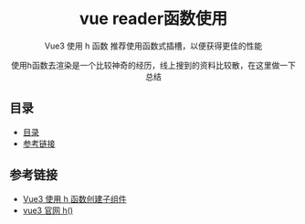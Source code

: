 <div align="center">
  <h1>vue reader函数使用</h1>
  <p>Vue3 使用 h 函数 推荐使用函数式插槽，以便获得更佳的性能</p>
  <p>使用h函数去渲染是一个比较神奇的经历，线上搜到的资料比较散，在这里做一下总结</p>
</div>

## 目录

- [目录](#目录)
- [参考链接](#参考链接)

## 参考链接

- [Vue3 使用 h 函数创建子组件](https://blog.csdn.net/m0_46627730/article/details/123990678)
- [vue3 官网 h()](https://vue3js.cn/global/h.html)
